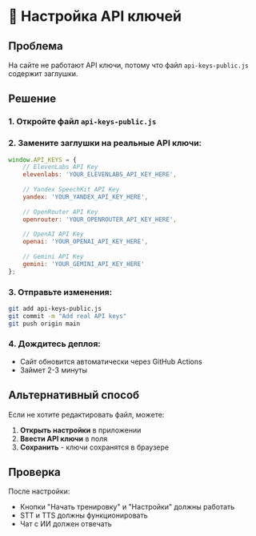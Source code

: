 # 🔑 Настройка API ключей

## Проблема
На сайте не работают API ключи, потому что файл `api-keys-public.js` содержит заглушки.

## Решение

### 1. Откройте файл `api-keys-public.js`

### 2. Замените заглушки на реальные API ключи:

```javascript
window.API_KEYS = {
    // ElevenLabs API Key
    elevenlabs: 'YOUR_ELEVENLABS_API_KEY_HERE',
    
    // Yandex SpeechKit API Key
    yandex: 'YOUR_YANDEX_API_KEY_HERE',
    
    // OpenRouter API Key
    openrouter: 'YOUR_OPENROUTER_API_KEY_HERE',
    
    // OpenAI API Key
    openai: 'YOUR_OPENAI_API_KEY_HERE',
    
    // Gemini API Key
    gemini: 'YOUR_GEMINI_API_KEY_HERE'
};
```

### 3. Отправьте изменения:

```bash
git add api-keys-public.js
git commit -m "Add real API keys"
git push origin main
```

### 4. Дождитесь деплоя:
- Сайт обновится автоматически через GitHub Actions
- Займет 2-3 минуты

## Альтернативный способ

Если не хотите редактировать файл, можете:

1. **Открыть настройки** в приложении
2. **Ввести API ключи** в поля
3. **Сохранить** - ключи сохранятся в браузере

## Проверка

После настройки:
- Кнопки "Начать тренировку" и "Настройки" должны работать
- STT и TTS должны функционировать
- Чат с ИИ должен отвечать

